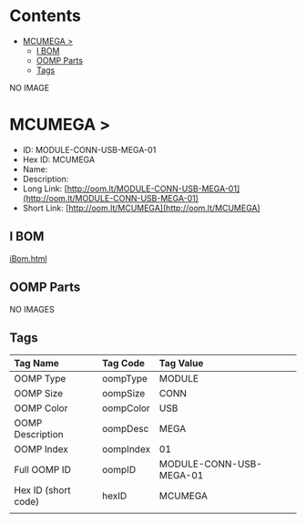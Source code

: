 



Contents
========

* [MCUMEGA > ](#mcumega--)
	* [I BOM](#i-bom)
	* [OOMP Parts](#oomp-parts)
	* [Tags](#tags)
  
NO IMAGE  
# MCUMEGA > 

- ID: MODULE-CONN-USB-MEGA-01
- Hex ID: MCUMEGA
- Name: 
- Description: 
- Long Link: [http://oom.lt/MODULE-CONN-USB-MEGA-01](http://oom.lt/MODULE-CONN-USB-MEGA-01)
- Short Link: [http://oom.lt/MCUMEGA](http://oom.lt/MCUMEGA)

## I BOM
  
[iBom.html](https://htmlpreview.github.io/?https://github.com/oomlout/oomlout_OOMP_projects_V2/blob/main/MODULE/CONN/USB/MEGA/01/ibom.html)
## OOMP Parts
  
NO IMAGES  
## Tags
  

|Tag Name|Tag Code|Tag Value|
| :--- | :--- | :--- |
|OOMP Type|oompType|MODULE|
|OOMP Size|oompSize|CONN|
|OOMP Color|oompColor|USB|
|OOMP Description|oompDesc|MEGA|
|OOMP Index|oompIndex|01|
|Full OOMP ID|oompID|MODULE-CONN-USB-MEGA-01|
|Hex ID (short code)|hexID|MCUMEGA|
||||
